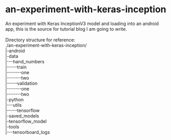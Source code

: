 # an-experiment-with-keras-inception
An experiment with Keras InceptionV3 model and loading into an android app, this is the source for tutorial blog I am going to write. <br>
<br>
Directory structure for reference:<br>
./an-experiment-with-keras-inception/<br>
   |-android<br>
   |-data<br>
   |---hand_numbers<br>
   |-----train<br>
   |-------one<br>
   |-------two<br>
   |-----validation<br>
   |-------one<br>
   |-------two<br>
   |-python<br>
   |---utils<br>
   |-----tensorflow<br>
   |-saved_models<br>
   |-tensorflow_model<br>
   |-tools<br>
   |---tensorboard_logs<br>
